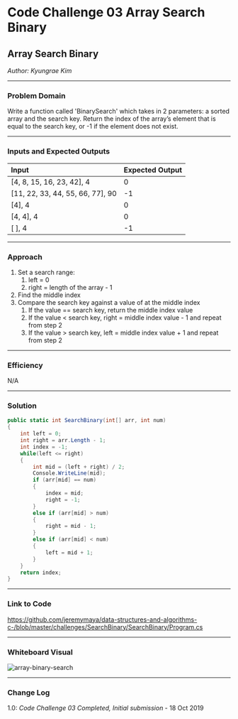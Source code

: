 # Code Challenge 03 Array Search Binary

## Array Search Binary
*Author: Kyungrae Kim*

---

### Problem Domain
Write a function called 'BinarySearch' which takes in 2 parameters: a sorted array and the search key. Return the index of the array’s element that is equal to the search key, or -1 if the element does not exist.

---

### Inputs and Expected Outputs

| Input | Expected Output |
| :----------- | :----------- |
| [4, 8, 15, 16, 23, 42], 4 | 0 |
| [11, 22, 33, 44, 55, 66, 77], 90 | -1 |
| [4], 4 | 0 |
| [4, 4], 4 | 0 |
| [ ], 4 | -1 |

---

### Approach
1. Set a search range:
    1. left = 0
	2. right = length of the array - 1
2. Find the middle index
3. Compare the search key against a value of at the middle index
	1. If the value == search key, return the middle index value
	2. If the value < search key, right = middle index value - 1 and repeat from step 2
	3. If the value > search key, left = middle index value + 1 and repeat from step 2

---

### Efficiency
N/A

---

### Solution
```C#
public static int SearchBinary(int[] arr, int num)
{
    int left = 0;
    int right = arr.Length - 1;
    int index = -1;
    while(left <= right)
    {
        int mid = (left + right) / 2;
        Console.WriteLine(mid);
        if (arr[mid] == num)
        {
            index = mid;
            right = -1;
        }
        else if (arr[mid] > num)
        {
            right = mid - 1;
        }
        else if (arr[mid] < num)
        {
            left = mid + 1;
        }
    }
    return index;
}
```

---

### Link to Code
https://github.com/jeremymaya/data-structures-and-algorithms-c-/blob/master/challenges/SearchBinary/SearchBinary/Program.cs

---

### Whiteboard Visual
![array-binary-search](https://github.com/jeremymaya/data-structures-and-algorithms-c-/blob/array-shift/assets/array-shift.jpg)

---

### Change Log
1.0: *Code Challenge 03 Completed, Initial submission* - 18 Oct 2019  
